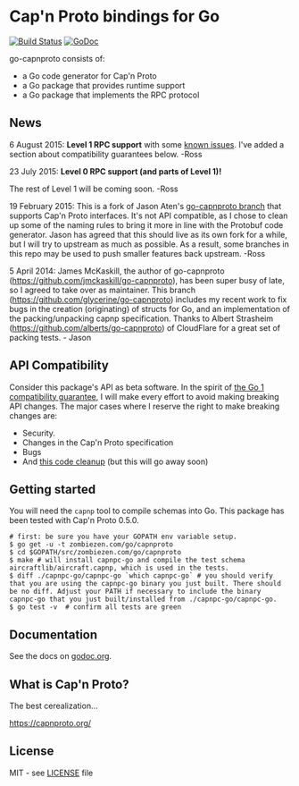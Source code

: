 # Cap'n Proto bindings for Go

[![Build Status](https://travis-ci.org/zombiezen/go-capnproto.svg?branch=master)](https://travis-ci.org/zombiezen/go-capnproto)
[![GoDoc](https://godoc.org/zombiezen.com/go/capnproto?status.svg)][godoc]

go-capnproto consists of:
- a Go code generator for Cap'n Proto
- a Go package that provides runtime support
- a Go package that implements the RPC protocol

## News

6 August 2015: **Level 1 RPC support** with some [known issues][issues].  I've
added a section about compatibility guarantees below. -Ross

23 July 2015: **Level 0 RPC support (and parts of Level 1)!**

The rest of Level 1 will be coming soon. -Ross

19 February 2015: This is a fork of Jason Aten's [go-capnproto branch][glycerine]
that supports Cap'n Proto interfaces.  It's not API compatible, as I chose to
clean up some of the naming rules to bring it more in line with the Protobuf
code generator.  Jason has agreed that this should live as its own fork for a
while, but I will try to upstream as much as possible.  As a result, some
branches in this repo may be used to push smaller features back upstream. -Ross

5 April 2014: James McKaskill, the author of go-capnproto (https://github.com/jmckaskill/go-capnproto), 
has been super busy of late, so I agreed to take over as maintainer. This branch 
(https://github.com/glycerine/go-capnproto) includes my recent work to fix bugs in the
creation (originating) of structs for Go, and an implementation of the packing/unpacking capnp specification.
Thanks to Albert Strasheim (https://github.com/alberts/go-capnproto) of CloudFlare for a great set of packing tests. - Jason

## API Compatibility

Consider this package's API as beta software.  In the spirit of
[the Go 1 compatibility guarantee][gocompat], I will make every effort to avoid
making breaking API changes.  The major cases where I reserve the right to make
breaking changes are:

- Security.
- Changes in the Cap'n Proto specification
- Bugs
- And [this code cleanup][issue1] (but this will go away soon)


## Getting started

You will need the `capnp` tool to compile schemas into Go.  This package has
been tested with Cap'n Proto 0.5.0.

```
# first: be sure you have your GOPATH env variable setup.
$ go get -u -t zombiezen.com/go/capnproto
$ cd $GOPATH/src/zombiezen.com/go/capnproto
$ make # will install capnpc-go and compile the test schema aircraftlib/aircraft.capnp, which is used in the tests.
$ diff ./capnpc-go/capnpc-go `which capnpc-go` # you should verify that you are using the capnpc-go binary you just built. There should be no diff. Adjust your PATH if necessary to include the binary capnpc-go that you just built/installed from ./capnpc-go/capnpc-go.
$ go test -v  # confirm all tests are green
```

## Documentation

See the docs on [godoc.org][godoc].

## What is Cap'n Proto?

The best cerealization...

https://capnproto.org/

## License

MIT - see [LICENSE][license] file

[issue1]: https://github.com/zombiezen/go-capnproto/issues/1
[gocompat]: https://golang.org/doc/go1compat
[godoc]: https://godoc.org/zombiezen.com/go/capnproto
[issues]: https://github.com/zombiezen/go-capnproto/issues
[license]: https://github.com/zombiezen/go-capnproto/blob/master/LICENSE
[glycerine]: https://github.com/glycerine/go-capnproto
